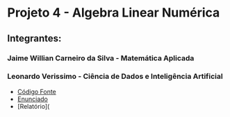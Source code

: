 # Projeto 4 - Algebra Linear Numérica

## Integrantes: 
### Jaime Willian Carneiro da Silva - Matemática Aplicada
### Leonardo Verissimo - Ciência de Dados e Inteligência Artificial


- [Código Fonte](./src/)
- [Enunciado](./enunciado.pdf)
- [Relatório](

